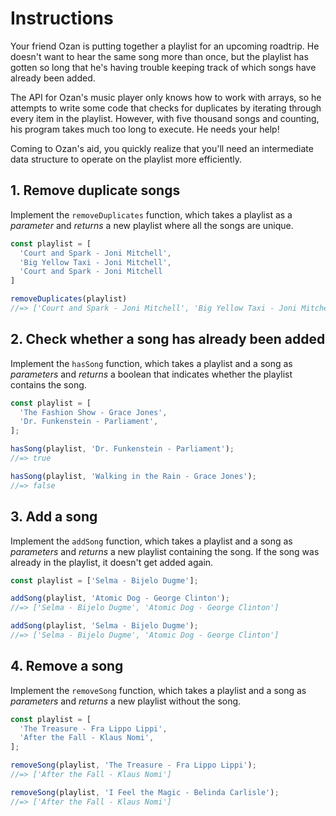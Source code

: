 # Instructions

Your friend Ozan is putting together a playlist for an upcoming roadtrip. He doesn't want to hear the same song more than once, but the playlist has gotten so long that he's having trouble keeping track of which songs have already been added.

The API for Ozan's music player only knows how to work with arrays, so he attempts to write some code that checks for duplicates by iterating through every item in the playlist. However, with five thousand songs and counting, his program takes much too long to execute. He needs your help!

Coming to Ozan's aid, you quickly realize that you'll need an intermediate data structure to operate on the playlist more efficiently.

## 1. Remove duplicate songs

Implement the `removeDuplicates` function, which takes a playlist as a _parameter_ and _returns_ a new playlist where all the songs are unique.

```javascript
const playlist = [
  'Court and Spark - Joni Mitchell',
  'Big Yellow Taxi - Joni Mitchell',
  'Court and Spark - Joni Mitchell
]

removeDuplicates(playlist)
//=> ['Court and Spark - Joni Mitchell', 'Big Yellow Taxi - Joni Mitchell']
```

## 2. Check whether a song has already been added

Implement the `hasSong` function, which takes a playlist and a song as _parameters_ and _returns_ a boolean that indicates whether the playlist contains the song.

```javascript
const playlist = [
  'The Fashion Show - Grace Jones',
  'Dr. Funkenstein - Parliament',
];

hasSong(playlist, 'Dr. Funkenstein - Parliament');
//=> true

hasSong(playlist, 'Walking in the Rain - Grace Jones');
//=> false
```

## 3. Add a song

Implement the `addSong` function, which takes a playlist and a song as _parameters_ and _returns_ a new playlist containing the song. If the song was already in the playlist, it doesn't get added again.

```javascript
const playlist = ['Selma - Bijelo Dugme'];

addSong(playlist, 'Atomic Dog - George Clinton');
//=> ['Selma - Bijelo Dugme', 'Atomic Dog - George Clinton']

addSong(playlist, 'Selma - Bijelo Dugme');
//=> ['Selma - Bijelo Dugme', 'Atomic Dog - George Clinton']
```

## 4. Remove a song

Implement the `removeSong` function, which takes a playlist and a song as _parameters_ and _returns_ a new playlist without the song.

```javascript
const playlist = [
  'The Treasure - Fra Lippo Lippi',
  'After the Fall - Klaus Nomi',
];

removeSong(playlist, 'The Treasure - Fra Lippo Lippi');
//=> ['After the Fall - Klaus Nomi']

removeSong(playlist, 'I Feel the Magic - Belinda Carlisle');
//=> ['After the Fall - Klaus Nomi']
```
